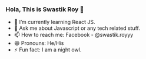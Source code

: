 ### Hola, This is Swastik Roy 👋

- 🌱 I’m currently learning React JS.
- 💬 Ask me about Javascript or any tech related stuff.
- 📫 How to reach me: Facebook - @swastik.royyy
- 😄 Pronouns: He/His
- ⚡ Fun fact: I am a night owl.

<!--
**swastikroyyy/swastikroyyy** is a ✨ _special_ ✨ repository because its `README.md` (this file) appears on your GitHub profile.

Here are some ideas to get you started:

- 🔭 I’m currently working on ...
- 🌱 I’m currently learning ...
- 👯 I’m looking to collaborate on ...
- 🤔 I’m looking for help with ...
- 💬 Ask me about ...
- 📫 How to reach me: ...
- 😄 Pronouns: ...
- ⚡ Fun fact: ...
-->
